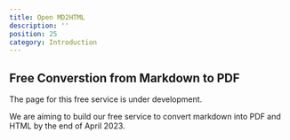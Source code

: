 ```yaml
---
title: Open MD2HTML
description: ''
position: 25
category: Introduction
---
```

## Free Converstion from Markdown to PDF

The page for this free service is under development. 

<alert>We are aiming to build our free service to convert markdown into PDF and HTML by the end of April 2023.</alert>
